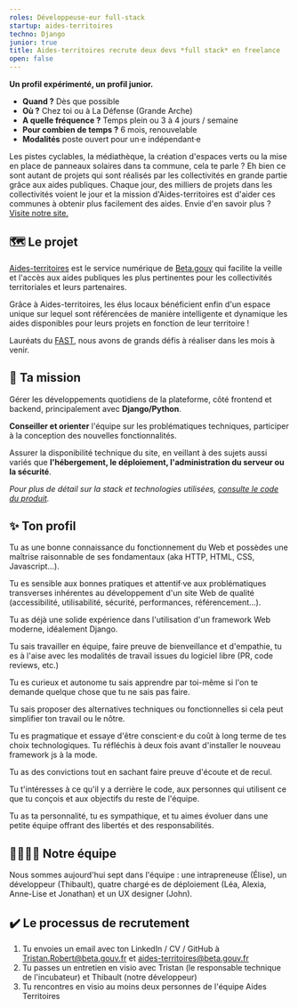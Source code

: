 ```yaml
---
roles: Développeuse·eur full-stack
startup: aides-territoires
techno: Django
junior: true
title: Aides-territoires recrute deux devs *full stack* en freelance
open: false
---
```


**Un profil expérimenté, un profil junior.**


 - **Quand ?** Dès que possible
 - **Où ?** Chez toi ou à La Défense (Grande Arche)
 - **A quelle fréquence ?** Temps plein ou 3 à 4 jours / semaine
 - **Pour combien de temps ?** 6 mois, renouvelable
 - **Modalités** poste ouvert pour un·e indépendant·e

Les pistes cyclables, la médiathèque, la création d'espaces verts ou la mise en
place de panneaux solaires dans ta commune, cela te parle ? Eh bien ce sont
autant de projets qui sont réalisés par les collectivités en grande partie
grâce aux aides publiques. Chaque jour, des milliers de projets dans les
collectivités voient le jour et la mission d'Aides-territoires est d'aider ces
communes à obtenir plus facilement des aides. Envie d'en savoir plus ? [Visite
notre site.](https://aides-territoires.beta.gouv.fr)


## 🗺️ Le projet

[Aides-territoires](https://aides-territoires.beta.gouv.fr) est le service
numérique de [Beta.gouv](https://beta.gouv.fr/approche/) qui facilite la veille
et l'accès aux aides publiques les plus pertinentes pour les collectivités
territoriales et leurs partenaires.

Grâce à Aides-territoires, les élus locaux bénéficient enfin d'un espace unique
sur lequel sont référencées de manière intelligente et dynamique les aides
disponibles pour leurs projets en fonction de leur territoire !

Lauréats du [FAST](https://beta.gouv.fr/approche/fast), nous avons de grands
défis à réaliser dans les mois à venir.

## 🎯 Ta mission

Gérer les développements quotidiens de la plateforme, côté frontend et backend,
principalement avec **Django/Python**.

**Conseiller et orienter** l'équipe sur les problématiques techniques,
participer à la conception des nouvelles fonctionnalités.

Assurer la disponibilité technique du site, en veillant à des sujets aussi
variés que **l'hébergement, le déploiement, l'administration du serveur ou la
sécurité**.

*Pour plus de détail sur la stack et technologies utilisées, [consulte le code du
produit](https://github.com/MTES-MCT/aides-territoires).*

## ✨ Ton profil

Tu as une bonne connaissance du fonctionnement du Web et possèdes une maîtrise
raisonnable de ses fondamentaux (aka HTTP, HTML, CSS, Javascript…).

Tu es sensible aux bonnes pratiques et attentif·ve aux problématiques
transverses inhérentes au développement d'un site Web de qualité
(accessibilité, utilisabilité, sécurité, performances, référencement…).

Tu as déjà une solide expérience dans l'utilisation d'un framework Web moderne,
idéalement Django.

Tu sais travailler en équipe, faire preuve de bienveillance et d'empathie, tu
es à l'aise avec les modalités de travail issues du logiciel libre (PR, code
reviews, etc.)

Tu es curieux et autonome tu sais apprendre par toi-même si l'on te demande
quelque chose que tu ne sais pas faire.

Tu sais proposer des alternatives techniques ou fonctionnelles si cela peut
simplifier ton travail ou le nôtre.

Tu es pragmatique et essaye d'être conscient·e du coût à long terme de tes
choix technologiques. Tu réfléchis à deux fois avant d'installer le nouveau
framework js à la mode.

Tu as des convictions tout en sachant faire preuve d'écoute et de recul.

Tu t'intéresses à ce qu'il y a derrière le code, aux personnes qui utilisent ce
que tu conçois et aux objectifs du reste de l'équipe.

Tu as ta personnalité, tu es sympathique, et tu aimes évoluer dans une petite
équipe offrant des libertés et des responsabilités.


## 👨‍👩‍👧‍👦 Notre équipe

Nous sommes aujourd'hui sept dans l'équipe : une intrapreneuse (Élise), un
développeur (Thibault), quatre chargé·es de déploiement (Léa, Alexia, Anne-Lise
et Jonathan) et un UX designer (John).

## ✔️ Le processus de recrutement

1. Tu envoies un email avec ton LinkedIn / CV / GitHub à
Tristan.Robert@beta.gouv.fr et aides-territoires@beta.gouv.fr
2. Tu passes un entretien en visio avec Tristan (le responsable technique de
l'incubateur) et Thibault (notre développeur)
3. Tu rencontres en visio au moins deux personnes de l'équipe Aides Territoires
